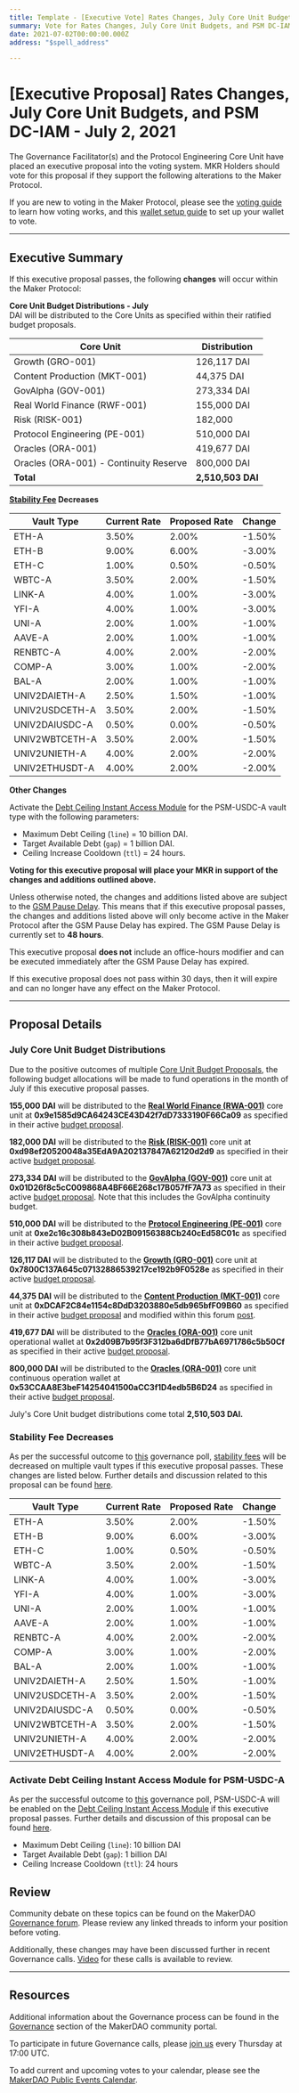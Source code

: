 ```yaml
---
title: Template - [Executive Vote] Rates Changes, July Core Unit Budgets, and PSM DC-IAM - July 2, 2021
summary: Vote for Rates Changes, July Core Unit Budgets, and PSM DC-IAM
date: 2021-07-02T00:00:00.000Z
address: "$spell_address"

---
```

# [Executive Proposal] Rates Changes, July Core Unit Budgets, and PSM DC-IAM - July 2, 2021

The Governance Facilitator(s) and the Protocol Engineering Core Unit have placed an executive proposal into the voting system. MKR Holders should vote for this proposal if they support the following alterations to the Maker Protocol.

If you are new to voting in the Maker Protocol, please see the [voting guide](https://community-development.makerdao.com/en/learn/governance/how-voting-works/) to learn how voting works, and this [wallet setup guide](https://community-development.makerdao.com/en/learn/governance/voting-setup/) to set up your wallet to vote.

---

## Executive Summary

If this executive proposal passes, the following **changes** will occur within the Maker Protocol:

**Core Unit Budget Distributions - July**  
DAI will be distributed to the Core Units as specified within their ratified budget proposals.

| Core Unit | Distribution |
|-|-|
| Growth (GRO-001) | 126,117 DAI|
| Content Production (MKT-001) | 44,375 DAI|
| GovAlpha (GOV-001) | 273,334 DAI|
| Real World Finance (RWF-001) | 155,000 DAI|
| Risk (RISK-001) | 182,000 |
| Protocol Engineering (PE-001) | 510,000 DAI|
| Oracles (ORA-001) | 419,677 DAI|
| Oracles (ORA-001) - Continuity Reserve | 800,000 DAI|
| **Total** | **2,510,503 DAI** |

**[Stability Fee](https://community-development.makerdao.com/en/learn/governance/param-stability-fee) Decreases**

| Vault Type | Current Rate | Proposed Rate | Change |
|-|-|-|-|
| ETH-A | 3.50% | 2.00% | -1.50% |
| ETH-B | 9.00% | 6.00% | -3.00% |
| ETH-C | 1.00% | 0.50% | -0.50% |
| WBTC-A | 3.50% | 2.00% | -1.50% |
| LINK-A | 4.00% | 1.00% | -3.00% |
| YFI-A | 4.00% | 1.00% | -3.00% |
| UNI-A | 2.00% | 1.00% | -1.00% |
| AAVE-A | 2.00% | 1.00% | -1.00% |
| RENBTC-A | 4.00% | 2.00% | -2.00% |
| COMP-A | 3.00% | 1.00% | -2.00% |
| BAL-A | 2.00% | 1.00% | -1.00% |
| UNIV2DAIETH-A | 2.50% | 1.50% | -1.00% |
| UNIV2USDCETH-A | 3.50% | 2.00% | -1.50% |
| UNIV2DAIUSDC-A | 0.50% | 0.00% | -0.50% |
| UNIV2WBTCETH-A | 3.50% | 2.00% | -1.50% |
| UNIV2UNIETH-A | 4.00% | 2.00% | -2.00% |
| UNIV2ETHUSDT-A | 4.00% | 2.00% | -2.00% |

**Other Changes**

Activate the [Debt Ceiling Instant Access Module](https://community-development.makerdao.com/en/learn/governance/module-dciam) for the PSM-USDC-A vault type with the following parameters:
- Maximum Debt Ceiling (`line`) = 10 billion DAI.
- Target Available Debt (`gap`) = 1 billion DAI.
- Ceiling Increase Cooldown (`ttl`) = 24 hours.

**Voting for this executive proposal will place your MKR in support of the changes and additions outlined above.**

Unless otherwise noted, the changes and additions listed above are subject to the [GSM Pause Delay](https://community-development.makerdao.com/en/learn/governance/param-gsm-pause-delay). This means that if this executive proposal passes, the changes and additions listed above will only become active in the Maker Protocol after the GSM Pause Delay has expired. The GSM Pause Delay is currently set to **48 hours**.

This executive proposal **does not** include an office-hours modifier and can be executed immediately after the GSM Pause Delay has expired.

If this executive proposal does not pass within 30 days, then it will expire and can no longer have any effect on the Maker Protocol.

---

## Proposal Details

### July Core Unit Budget Distributions

Due to the positive outcomes of multiple [Core Unit Budget Proposals](https://mips.makerdao.com/mips/list?&search=$AND(%23core-unit,%20%23budget,%20%23active)&subproposalsMode=true), the following budget allocations will be made to fund operations in the month of July if this executive proposal passes.

**155,000 DAI** will be distributed to the **[Real World Finance (RWA-001)](https://mips.makerdao.com/mips/details/MIP39c2SP1)**  core unit at **0x9e1585d9CA64243CE43D42f7dD7333190F66Ca09**  as specified in their active [budget proposal](https://mips.makerdao.com/mips/details/MIP40c3SP12).

**182,000 DAI** will be distributed to the **[Risk (RISK-001)](https://mips.makerdao.com/mips/details/MIP39c2SP2)**  core unit at **0xd98ef20520048a35EdA9A202137847A62120d2d9**  as specified in their active [budget proposal](https://mips.makerdao.com/mips/details/MIP40c3SP13).

**273,334 DAI** will be distributed to the **[GovAlpha (GOV-001)](https://mips.makerdao.com/mips/details/MIP40c3SP11)** core unit at **0x01D26f8c5cC009868A4BF66E268c17B057fF7A73**  as specified in their active [budget proposal](https://mips.makerdao.com/mips/details/MIP40c3SP3). Note that this includes the GovAlpha continuity budget.

**510,000 DAI** will be distributed to the **[Protocol Engineering (PE-001)](https://mips.makerdao.com/mips/details/MIP39c2SP7)** core unit at **0xe2c16c308b843eD02B09156388Cb240cEd58C01c** as specified in their active [budget proposal](https://mips.makerdao.com/mips/details/MIP40c3SP7).

**126,117 DAI** will be distributed to the **[Growth (GRO-001)](https://mips.makerdao.com/mips/details/MIP39c2SP4)**  core unit at **0x7800C137A645c07132886539217ce192b9F0528e**  as specified in their active [budget proposal](https://mips.makerdao.com/mips/details/MIP40c3SP4).

**44,375 DAI** will be distributed to the **[Content Production (MKT-001)](https://mips.makerdao.com/mips/details/MIP39c2SP5)**  core unit at **0xDCAF2C84e1154c8DdD3203880e5db965bfF09B60** as specified in their active [budget proposal](https://mips.makerdao.com/mips/details/MIP41c4SP5) and modified within this forum [post](https://forum.makerdao.com/t/adding-content-production-multisig/8428/5).

**419,677 DAI** will be distributed to the **[Oracles (ORA-001)](https://mips.makerdao.com/mips/details/MIP39c2SP13)** core unit operational wallet at **0x2d09B7b95f3F312ba6dDfB77bA6971786c5b50Cf** as specified in their active [budget proposal](https://mips.makerdao.com/mips/details/MIP40c3SP15).

**800,000 DAI** will be distributed to the **[Oracles (ORA-001)](https://mips.makerdao.com/mips/details/MIP39c2SP13)** core unit continuous operation wallet at **0x53CCAA8E3beF14254041500aCC3f1D4edb5B6D24** as specified in their active [budget proposal](https://mips.makerdao.com/mips/details/MIP40c3SP15).

July's Core Unit budget distributions come total **2,510,503 DAI.**


### Stability Fee Decreases

As per the successful outcome to [this](https://vote.makerdao.com/polling/QmfZWY87?network=mainnet#poll-detail) governance poll, [stability fees](https://community-development.makerdao.com/en/learn/governance/param-stability-fee) will be decreased on multiple vault types if this executive proposal passes. These changes are listed below. Further details and discussion related to this proposal can be found [here](https://forum.makerdao.com/t/parameter-changes-proposal-ppg-omc-001-28-june-2021/8991).

| Vault Type | Current Rate | Proposed Rate | Change |
|-|-|-|-|
| ETH-A | 3.50% | 2.00% | -1.50% |
| ETH-B | 9.00% | 6.00% | -3.00% |
| ETH-C | 1.00% | 0.50% | -0.50% |
| WBTC-A | 3.50% | 2.00% | -1.50% |
| LINK-A | 4.00% | 1.00% | -3.00% |
| YFI-A | 4.00% | 1.00% | -3.00% |
| UNI-A | 2.00% | 1.00% | -1.00% |
| AAVE-A | 2.00% | 1.00% | -1.00% |
| RENBTC-A | 4.00% | 2.00% | -2.00% |
| COMP-A | 3.00% | 1.00% | -2.00% |
| BAL-A | 2.00% | 1.00% | -1.00% |
| UNIV2DAIETH-A | 2.50% | 1.50% | -1.00% |
| UNIV2USDCETH-A | 3.50% | 2.00% | -1.50% |
| UNIV2DAIUSDC-A | 0.50% | 0.00% | -0.50% |
| UNIV2WBTCETH-A | 3.50% | 2.00% | -1.50% |
| UNIV2UNIETH-A | 4.00% | 2.00% | -2.00% |
| UNIV2ETHUSDT-A | 4.00% | 2.00% | -2.00% |

### Activate Debt Ceiling Instant Access Module for PSM-USDC-A

As per the successful outcome to [this](https://vote.makerdao.com/polling/QmZz4ssm?network=mainnet#poll-detail) governance poll, PSM-USDC-A will be enabled on the [Debt Ceiling Instant Access Module](https://community-development.makerdao.com/en/learn/governance/module-dciam) if this executive proposal passes. Further details and discussion of this proposal can be found [here](https://forum.makerdao.com/t/signal-request-adjust-psm-usdc-a-for-whatever-it-takes-to-keep-the-peg/8601).
- Maximum Debt Ceiling (`line`): 10 billion DAI
- Target Available Debt (`gap`): 1 billion DAI
- Ceiling Increase Cooldown (`ttl`): 24 hours

## Review

Community debate on these topics can be found on the MakerDAO [Governance forum](https://forum.makerdao.com/). Please review any linked threads to inform your position before voting.

Additionally, these changes may have been discussed further in recent Governance calls. [Video](https://www.youtube.com/playlist?list=PLLzkWCj8ywWNq5-90-Id6VPSsrk4OWVan) for these calls is available to review.

---

## Resources

Additional information about the Governance process can be found in the [Governance](https://community-development.makerdao.com/en/learn/governance) section of the MakerDAO community portal.

To participate in future Governance calls, please [join us](https://github.com/makerdao/community/tree/master/governance/governance-and-risk-meetings) every Thursday at 17:00 UTC.

To add current and upcoming votes to your calendar, please see the [MakerDAO Public Events Calendar](https://calendar.google.com/calendar/embed?src=makerdao.com_3efhm2ghipksegl009ktniomdk%40group.calendar.google.com&ctz=UTC&mode=week&showCalendars=0&showPrint=0).
